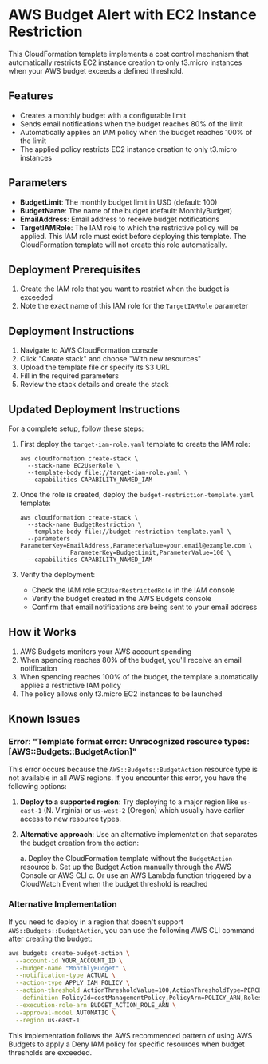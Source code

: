 # AWS Budget Alert with EC2 Instance Restriction

This CloudFormation template implements a cost control mechanism that automatically restricts EC2 instance creation to only t3.micro instances when your AWS budget exceeds a defined threshold.

## Features

- Creates a monthly budget with a configurable limit
- Sends email notifications when the budget reaches 80% of the limit
- Automatically applies an IAM policy when the budget reaches 100% of the limit
- The applied policy restricts EC2 instance creation to only t3.micro instances

## Parameters

- **BudgetLimit**: The monthly budget limit in USD (default: 100)
- **BudgetName**: The name of the budget (default: MonthlyBudget)
- **EmailAddress**: Email address to receive budget notifications
- **TargetIAMRole**: The IAM role to which the restrictive policy will be applied. This IAM role must exist before deploying this template. The CloudFormation template will not create this role automatically.

## Deployment Prerequisites

1. Create the IAM role that you want to restrict when the budget is exceeded
2. Note the exact name of this IAM role for the `TargetIAMRole` parameter

## Deployment Instructions

1. Navigate to AWS CloudFormation console
2. Click "Create stack" and choose "With new resources"
3. Upload the template file or specify its S3 URL
4. Fill in the required parameters
5. Review the stack details and create the stack

## Updated Deployment Instructions

For a complete setup, follow these steps:

1. First deploy the `target-iam-role.yaml` template to create the IAM role:
   ```
   aws cloudformation create-stack \
     --stack-name EC2UserRole \
     --template-body file://target-iam-role.yaml \
     --capabilities CAPABILITY_NAMED_IAM
   ```

2. Once the role is created, deploy the `budget-restriction-template.yaml` template:
   ```
   aws cloudformation create-stack \
     --stack-name BudgetRestriction \
     --template-body file://budget-restriction-template.yaml \
     --parameters ParameterKey=EmailAddress,ParameterValue=your.email@example.com \
                 ParameterKey=BudgetLimit,ParameterValue=100 \
     --capabilities CAPABILITY_NAMED_IAM
   ```

3. Verify the deployment:
   - Check the IAM role `EC2UserRestrictedRole` in the IAM console
   - Verify the budget created in the AWS Budgets console
   - Confirm that email notifications are being sent to your email address

## How it Works

1. AWS Budgets monitors your AWS account spending
2. When spending reaches 80% of the budget, you'll receive an email notification
3. When spending reaches 100% of the budget, the template automatically applies a restrictive IAM policy
4. The policy allows only t3.micro EC2 instances to be launched

## Known Issues

### Error: "Template format error: Unrecognized resource types: [AWS::Budgets::BudgetAction]"

This error occurs because the `AWS::Budgets::BudgetAction` resource type is not available in all AWS regions. If you encounter this error, you have the following options:

1. **Deploy to a supported region**: Try deploying to a major region like `us-east-1` (N. Virginia) or `us-west-2` (Oregon) which usually have earlier access to new resource types.

2. **Alternative approach**: Use an alternative implementation that separates the budget creation from the action:

   a. Deploy the CloudFormation template without the `BudgetAction` resource
   b. Set up the Budget Action manually through the AWS Console or AWS CLI
   c. Or use an AWS Lambda function triggered by a CloudWatch Event when the budget threshold is reached

### Alternative Implementation

If you need to deploy in a region that doesn't support `AWS::Budgets::BudgetAction`, you can use the following AWS CLI command after creating the budget:

```bash
aws budgets create-budget-action \
  --account-id YOUR_ACCOUNT_ID \
  --budget-name "MonthlyBudget" \
  --notification-type ACTUAL \
  --action-type APPLY_IAM_POLICY \
  --action-threshold ActionThresholdValue=100,ActionThresholdType=PERCENTAGE \
  --definition PolicyId=costManagementPolicy,PolicyArn=POLICY_ARN,Roles=ROLE_NAME \
  --execution-role-arn BUDGET_ACTION_ROLE_ARN \
  --approval-model AUTOMATIC \
  --region us-east-1
```

This implementation follows the AWS recommended pattern of using AWS Budgets to apply a Deny IAM policy for specific resources when budget thresholds are exceeded.
